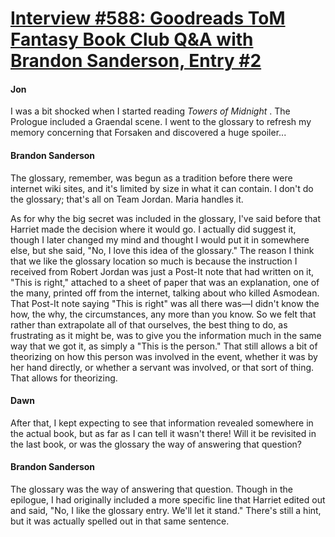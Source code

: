 # [Interview #588: Goodreads ToM Fantasy Book Club Q&A with Brandon Sanderson, Entry #2](https://www.theoryland.com/intvmain.php?i=588#2)

#### Jon

I was a bit shocked when I started reading
*Towers of Midnight*
. The Prologue included a Graendal scene. I went to the glossary to refresh my memory concerning that Forsaken and discovered a huge spoiler...

#### Brandon Sanderson

The glossary, remember, was begun as a tradition before there were internet wiki sites, and it's limited by size in what it can contain. I don't do the glossary; that's all on Team Jordan. Maria handles it.

As for why the big secret was included in the glossary, I've said before that Harriet made the decision where it would go. I actually did suggest it, though I later changed my mind and thought I would put it in somewhere else, but she said, "No, I love this idea of the glossary." The reason I think that we like the glossary location so much is because the instruction I received from Robert Jordan was just a Post-It note that had written on it, "This is right," attached to a sheet of paper that was an explanation, one of the many, printed off from the internet, talking about who killed Asmodean. That Post-It note saying "This is right" was all there was—I didn't know the how, the why, the circumstances, any more than you know. So we felt that rather than extrapolate all of that ourselves, the best thing to do, as frustrating as it might be, was to give you the information much in the same way that we got it, as simply a "This is the person." That still allows a bit of theorizing on how this person was involved in the event, whether it was by her hand directly, or whether a servant was involved, or that sort of thing. That allows for theorizing.

#### Dawn

After that, I kept expecting to see that information revealed somewhere in the actual book, but as far as I can tell it wasn't there! Will it be revisited in the last book, or was the glossary the way of answering that question?

#### Brandon Sanderson

The glossary was the way of answering that question. Though in the epilogue, I had originally included a more specific line that Harriet edited out and said, "No, I like the glossary entry. We'll let it stand." There's still a hint, but it was actually spelled out in that same sentence.

